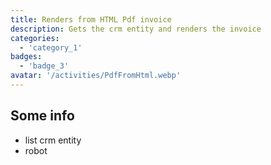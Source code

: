 ```yaml
---
title: Renders from HTML Pdf invoice
description: Gets the crm entity and renders the invoice
categories: 
  - 'category_1'
badges: 
  - 'badge_3'
avatar: '/activities/PdfFromHtml.webp'
---
```

## Some info
- list crm entity
- robot
